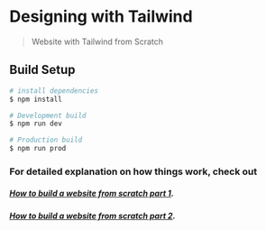 # Designing with Tailwind
> Website with Tailwind from Scratch

## Build Setup

```bash
# install dependencies
$ npm install

# Development build
$ npm run dev

# Production build
$ npm run prod
```

### For detailed explanation on how things work, check out
##### [How to build a website from scratch part 1](https://raivill.com/blog/designing-with-tailwindcss/how-to-build-a-website-from-scratch-part-1).
##### [How to build a website from scratch part 2](https://raivill.com/blog/designing-with-tailwindcss/how-to-build-a-website-from-scratch-part-2).
